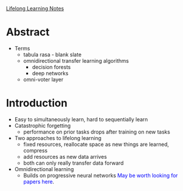 [Lifelong Learning Notes](https://arxiv.org/pdf/2004.12908.pdf)

# Abstract
  * Terms
    * tabula rasa - blank slate
    * omnidirectional transfer learning algorithms 
      * decision forests
      * deep networks
    * omni-voter layer
    
# Introduction
  * Easy to simultaneously learn, hard to sequentially learn
  * Catastrophic forgetting
    * performance on prior tasks drops after training on new tasks
  * Two approaches to lifelong learning
    * fixed resources, reallocate space as new things are learned, compress
    * add resources as new data arrives
    * both can only really transfer data forward
  * Omnidirectional learning
    * Builds on progressive neural networks
    <span style="color:blue">May be worth looking for papers here</span>.
